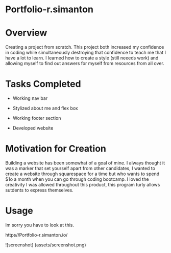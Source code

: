 # Portfolio-r.simanton


# Overview
Creating a project from scratch. This project both increased my confidence in coding while simultaneously destroying that confidence to teach me that I have a lot to learn. I learned how to create a style (still neeeds work) and allowing myself to find out answers for myself from resources from all over.

# Tasks Completed

* Working nav bar

* Stylized about me and flex box

* Working footer section

* Developed website


# Motivation for Creation

Building a website has been somewhat of a goal of mine. I always thought it was a marker that set yourself apart from other candidates, I wanted to create a website through squarespace for a time but who wants to spend $1o a month when you can go through coding bootcamp. I loved the creativity I was allowed throughout this product, this program turly allows sutdents to express themselves.

# Usage
Im sorry you have to look at this.



https//Portfolio-r.simanton.io/

![screenshot] (assets/screenshot.png)

